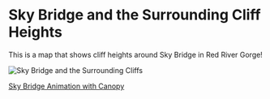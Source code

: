 # Sky Bridge and the Surrounding Cliff Heights

This is a map that shows cliff heights around Sky Bridge in Red River Gorge!

![Sky Bridge and the Surrounding Cliffs](../graphics/SkyBridgeCliffMap_300.jpg)

[Sky Bridge Animation with Canopy](https://www.youtube.com/watch?v=u8aNy3jDmtc)